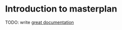 # Introduction to masterplan

TODO: write [great documentation](http://jacobian.org/writing/great-documentation/what-to-write/)
